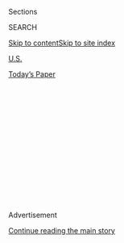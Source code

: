 <div id="app">

<div>

<div>

<div>

<div class="NYTAppHideMasthead css-1q2w90k e1suatyy0">

<div class="section css-ui9rw0 e1suatyy2">

<div class="css-eph4ug er09x8g0">

<div class="css-6n7j50">

</div>

<span class="css-1dv1kvn">Sections</span>

<div class="css-10488qs">

<span class="css-1dv1kvn">SEARCH</span>

</div>

[Skip to content](#site-content)[Skip to site
index](#site-index)

</div>

<div id="masthead-section-label" class="css-1wr3we4 eaxe0e00">

[U.S.](https://www.nytimes.com/section/us)

</div>

<div class="css-10698na e1huz5gh0">

</div>

</div>

<div id="masthead-bar-one" class="section hasLinks css-15hmgas e1csuq9d3">

<div class="css-uqyvli e1csuq9d0">

</div>

<div class="css-1uqjmks e1csuq9d1">

</div>

<div class="css-9e9ivx">

[](https://myaccount.nytimes.com/auth/login?response_type=cookie&client_id=vi)

</div>

<div class="css-1bvtpon e1csuq9d2">

[Today’s
Paper](https://www.nytimes.com/section/todayspaper)

</div>

</div>

</div>

</div>

<div data-aria-hidden="false">

<div id="site-content" data-role="main">

<div>

<div class="css-1aor85t" style="opacity:0.000000001;z-index:-1;visibility:hidden">

<div class="css-1hqnpie">

<div class="css-epjblv">

<span class="css-17xtcya">[U.S.](/section/us)</span><span class="css-x15j1o">|</span><span class="css-fwqvlz">When
the Water Turned Brown
</span>

</div>

<div class="css-k008qs">

<div class="css-1iwv8en">

<span class="css-18z7m18"></span>

<div>

</div>

</div>

<span class="css-1n6z4y">https://nyti.ms/1VhdZMA</span>

<div class="css-1705lsu">

<div class="css-4xjgmj">

<div class="css-4skfbu" data-role="toolbar" data-aria-label="Social Media Share buttons, Save button, and Comments Panel with current comment count" data-testid="share-tools">

  - 
  - 
  - 
  - 
    
    <div class="css-6n7j50">
    
    </div>

  - 
  - 

</div>

</div>

</div>

</div>

</div>

</div>

<div class="css-13pd83m">

</div>

<div id="top-wrapper" class="css-1sy8kpn">

<div id="top-slug" class="css-l9onyx">

Advertisement

</div>

[Continue reading the main
story](#after-top)

<div class="ad top-wrapper" style="text-align:center;height:100%;display:block;min-height:250px">

<div id="top" class="place-ad" data-position="top" data-size-key="top">

</div>

</div>

<div id="after-top">

</div>

</div>

<div id="sponsor-wrapper" class="css-1hyfx7x">

<div id="sponsor-slug" class="css-19vbshk">

Supported by

</div>

[Continue reading the main
story](#after-sponsor)

<div id="sponsor" class="ad sponsor-wrapper" style="text-align:center;height:100%;display:block">

</div>

<div id="after-sponsor">

</div>

</div>

<div class="css-1vkm6nb ehdk2mb0">

# When the Water Turned Brown

</div>

<div class="css-79elbk" data-testid="photoviewer-wrapper">

<div class="css-z3e15g" data-testid="photoviewer-wrapper-hidden">

</div>

<div class="css-1a48zt4 ehw59r15" data-testid="photoviewer-children">

![<span class="css-16f3y1r e13ogyst0" data-aria-hidden="true">At their
home in Flint, Mich., Isaiah Loren, left, used baby wipes to clean a cut
while his brother Jeremiah and he got ready for
school.</span><span class="css-cnj6d5 e1z0qqy90" itemprop="copyrightHolder"><span class="css-1ly73wi e1tej78p0">Credit...</span><span><span>Brittany
Greeson for The New York
Times</span></span></span>](https://static01.nyt.com/images/2016/01/24/us/24flint-web01/24flint-web01-articleLarge.jpg?quality=75&auto=webp&disable=upscale)

</div>

</div>

<div class="css-xt80pu e12qa4dv0">

<div class="css-18e8msd">

<div class="css-vp77d3 epjyd6m0">

<div class="css-1baulvz">

By [<span class="css-1baulvz" itemprop="name">Abby
Goodnough</span>](http://www.nytimes.com/by/abby-goodnough),
[<span class="css-1baulvz" itemprop="name">Monica
Davey</span>](http://www.nytimes.com/by/monica-davey) and
[<span class="css-1baulvz last-byline" itemprop="name">Mitch
Smith</span>](http://www.nytimes.com/by/mitch-smith)

</div>

</div>

  - Jan. 23,
    2016

  - 
    
    <div class="css-4xjgmj">
    
    <div class="css-d8bdto" data-role="toolbar" data-aria-label="Social Media Share buttons, Save button, and Comments Panel with current comment count" data-testid="share-tools">
    
      - 
      - 
      - 
      - 
        
        <div class="css-6n7j50">
        
        </div>
    
      - 
      - 
    
    </div>
    
    </div>

</div>

</div>

<div class="section meteredContent css-1r7ky0e" name="articleBody" itemprop="articleBody">

<div class="css-1fanzo5 StoryBodyCompanionColumn">

<div class="css-53u6y8">

FLINT, Mich. — Standing at a microphone in September holding up a baby
bottle, Dr. Mona Hanna-Attisha, a local pediatrician, said she was
deeply worried about the water. The number of Flint children with
elevated levels of lead in their blood had risen alarmingly since the
city changed its water supply the previous year, her analysis showed.

Within hours of Dr. Hanna-Attisha’s news conference, Michigan state
officials pushed back — hard. A Department of Health and Human Services
official [said that the state had not seen similar
results](http://www.mlive.com/news/flint/index.ssf/2015/09/state_says_its_data_shows_no_c.html)
and that it was working with a much larger set of data. A Department of
Environmental Quality official was quoted as saying the pediatrician’s
remarks were
“[unfortunate](http://www.crainsdetroit.com/article/20150928/NEWS01/150929872/doctors-urge-flint-to-stop-using-water-from-flint-river),”
described the mood over Flint’s water as “near-hysteria” and said, as
the authorities had insisted for months, that the water met state and
federal standards.

Dr. Hanna-Attisha said she went home that night feeling shaky and sick,
her heart racing. “When a state with a team of 50 epidemiologists tells
you you’re wrong,” she said, “how can you not second-guess yourself?”

No one now argues with Dr. Hanna-Attisha’s
[findings](http://ajph.aphapublications.org/doi/full/10.2105/AJPH.2015.303003 "public health journal").
Not only has she been proved right, but Gov. Rick Snyder publicly
thanked her on Tuesday “for bringing these issues to light.”

</div>

</div>

<div class="css-1fanzo5 StoryBodyCompanionColumn">

<div class="css-53u6y8">

Nearly a year and a half after the city started using water from the
long-polluted Flint River and soon after Dr. Hanna-Attisha’s news
conference, the [authorities reversed
course,](http://www.nytimes.com/2015/10/08/us/reassurances-end-in-flint-after-months-of-concern.html?_r=0 "Times article.")
acknowledging that the number of children with high lead levels in this
struggling, industrial city had jumped, and no one should be drinking
unfiltered tap water. Residents had been complaining about the strange
smells and colors pouring from their taps ever since the switch.

Already this month, federal and state investigations have been
announced, National Guard troops were distributing thousands of bottles
of water and filters, and Mr. Snyder was calling for millions in state
dollars to fix a situation he acknowledged was a “catastrophe.”

Yet interviews, documents and emails show that as every major decision
was made over more than a year, officials at all levels of government
acted in ways that contributed to the public health emergency and
allowed it to persist for months. The government continued on its
harmful course even after lead levels were found to be rising, and after
pointed, detailed warnings came from a federal water expert, a Virginia
Tech researcher and others.

For more than a year after an emergency manager — appointed by Mr.
Snyder to oversee the city — approved a switch from the Detroit system
to water from the Flint River to save money, workers assigned to manage
the city’s water system failed to lower lead risks with a simple
solution: adding chemicals to prevent old pipes from corroding and
leaching metals like lead. Disagreements and miscommunication between
state and local officials about what federal law requires of so-called
corrosion control measures further delayed fixing the problem, the
documents show.

</div>

</div>

<div class="css-79elbk" data-testid="photoviewer-wrapper">

<div class="css-z3e15g" data-testid="photoviewer-wrapper-hidden">

</div>

<div class="css-1a48zt4 ehw59r15" data-testid="photoviewer-children">

![<span class="css-16f3y1r e13ogyst0" data-aria-hidden="true">The
treatment process at the Flint, Mich., water
plant.</span><span class="css-cnj6d5 e1z0qqy90" itemprop="copyrightHolder"><span class="css-1ly73wi e1tej78p0">Credit...</span><span>Jake
May/The Flint Journal, via Associated
Press</span></span>](https://static01.nyt.com/images/2016/01/24/us/24flint-web02/24flint-web02-articleLarge.jpg?quality=75&auto=webp&disable=upscale)

</div>

</div>

<div class="css-79elbk" data-testid="photoviewer-wrapper">

<div class="css-z3e15g" data-testid="photoviewer-wrapper-hidden">

</div>

<div class="css-1a48zt4 ehw59r15" data-testid="photoviewer-children">

<div class="css-1xdhyk6 erfvjey0">

<span class="css-1ly73wi e1tej78p0">Image</span>

<div class="css-zjzyr8">

<div data-testid="lazyimage-container" style="height:257.77777777777777px">

</div>

</div>

</div>

<span class="css-16f3y1r e13ogyst0" data-aria-hidden="true">The
softening clarifier room at the Flint water plant in
March.</span><span class="css-cnj6d5 e1z0qqy90" itemprop="copyrightHolder"><span class="css-1ly73wi e1tej78p0">Credit...</span><span>Joshua
Lott for The New York Times</span></span>

</div>

</div>

<div class="css-1fanzo5 StoryBodyCompanionColumn">

<div class="css-53u6y8">

“This could have been nipped in the bud before last summer,” said Daniel
Giammar, an environmental engineer at Washington University in St.
Louis.

The testing of homes in Flint for lead, too, was insufficient and
flawed, some experts say. Officials failed to focus on the many homes
with lead service lines that were most likely to be tainted, instead
looking at wider problems that would have muted the calls of alarm.

The city authorities also urged, and state regulators allowed, methods
of sampling that experts say had been shown to underestimate lead
levels. Residents were advised, for example, to run their water before
taking samples, a move that tends to flush out concentrations of lead
particles that might have accumulated.

And through it all, officials persisted in playing down and dismissing
the concerns of Flint residents — one referred to concerned residents
groups as “anti-everything” — and authoritatively vouching for the
water’s purity, even as they themselves were debating whether it was
pure.

Three months before Dr. Hanna-Attisha voiced her fears and findings, a
regulations manager for the federal Environmental Protection Agency had
sent a detailed interim report to the state and federal authorities that
included unambiguous warnings like this: “Recent drinking water sample
results indicate the presence of high lead results in the drinking
water, which is to be expected in a public water system that is not
providing corrosion control treatment.”

It is unclear how many people have had elevated lead levels in their
blood over the last year and a half. The state has identified 233 since
April 2014, but Dr. Hanna-Attisha said its numbers likely “grossly
underestimate” exposure, partly because testing was generally limited to
1- and 2-year-olds until recently. Lead remains traceable in the blood
for only about a month after exposure.

</div>

</div>

<div class="css-1fanzo5 StoryBodyCompanionColumn">

<div class="css-53u6y8">

As criticisms have mounted, high-ranking officials have resigned,
including Howard Croft, Flint’s director of public works; Dan Wyant, the
state’s Environmental Quality director; and [Susan Hedman, the E.P.A.
regional
director](http://www.nytimes.com/2016/01/22/us/flint-fallout-a-resignation-a-hearing-and-us-aid.html "Times article.").

Dave Murray, a spokesman for Mr. Snyder, issued a statement on Friday
calling the crisis “a failure of government — at the local, state and
federal levels.” He added that the governor was “committed to fixing the
problem and addressing the immediate and long-term needs of the people
of Flint.”

Dr. Hanna-Attisha also cited the wholesale failure of government. “They
had the information,” she said. “They just weren’t looking closely or
believing it.”

**Repeated Assurances**

On April 25, 2014, Flint, whose population had dwindled from more than
195,000 in 1960 [to fewer than 100,000
people](http://quickfacts.census.gov/qfd/states/26/2629000.html "Census facts."),
switched to using the Flint River as its water supply. The city had
drawn water from Detroit’s system for decades, but it was expensive, and
so Flint joined efforts to create a new, regional system that would draw
from Lake Huron.

Costs had become a central concern in a city that has lost thousands of
auto industry jobs. Fiscal troubles were so significant that the state
sent an emergency manager — with ultimate decision-making power — to
oversee a recovery. Until the new pipeline to Lake Huron was
constructed, the city would take its water from the Flint River, which
it had used as a backup.

City leaders[toasted the switch with cups of
water](http://www.nytimes.com/2014/05/26/business/detroit-plan-to-profit-on-water-looks-half-empty.html?_r=0).
Residents were less sure. For years the Flint River had been a dumping
ground — for cars and even bodies. Aware of the doubts, the city’s first
news release on the switch trumpeted state and local officials’
assurances.

</div>

</div>

<div class="css-1fanzo5 StoryBodyCompanionColumn">

<div class="css-53u6y8">

Then came the odd colors from the tap — greens and browns — and the
offensive smells and tastes. Soon there were reports of rashes and
clumps of hair falling out. Parts from a General Motors engine plant
here were corroding, so the company stopped using Flint’s
water.

</div>

</div>

<div class="css-79elbk" data-testid="photoviewer-wrapper">

<div class="css-z3e15g" data-testid="photoviewer-wrapper-hidden">

</div>

<div class="css-1a48zt4 ehw59r15" data-testid="photoviewer-children">

<div class="css-1xdhyk6 erfvjey0">

<span class="css-1ly73wi e1tej78p0">Image</span>

<div class="css-zjzyr8">

<div data-testid="lazyimage-container" style="height:257.77777777777777px">

</div>

</div>

</div>

<span class="css-16f3y1r e13ogyst0" data-aria-hidden="true">Tammy Loren
pointed out dry patches on the face of her son Elijah that she believed
were caused by showering in the
water.</span><span class="css-cnj6d5 e1z0qqy90" itemprop="copyrightHolder"><span class="css-1ly73wi e1tej78p0">Credit...</span><span>Brittany
Greeson for The New York Times</span></span>

</div>

</div>

<div class="css-1fanzo5 StoryBodyCompanionColumn">

<div class="css-53u6y8">

Tammy Loren, a mother of four who rents a home, was having a hard time
believing the answers she got about why her sons’ skin had itchy rashes.
At various times over the last year and a half, she said, their doctors
diagnosed scabies, ringworm and other fungal infections, but prescribed
medicines never worked. The family even had the home treated by an
exterminator, thinking the problem might be fleas.

“The water was brown, and it had a disgusting smell,” said Ms. Loren,
whose sons are now 14, 12, 11 and 10. “It was like dirt coming out.”

For months, Ms. Loren said, she conducted her own research on the
Internet and asked plaintive questions on community Facebook pages. Her
family started drinking bottled water when it could, but Ms. Loren, who
receives federal disability payments for her back and other problems and
relies on food stamps, said it was not that often.

“There was times when we couldn’t afford it,” she said. “We just kept
drinking out of the tap.”

Through it all, the government reassurances were constant, insistent and
unequivocal. “It’s a quality, safe product,” Mayor Dayne Walling[told
The Flint
Journal](http://www.mlive.com/news/flint/index.ssf/2014/06/treated_flint_river_water_meet.html)
in June 2014.

At points, the city’s water tested positive for E. coli bacteria, which
can cause intestinal illness, and residents were advised to boil their
water. City officials pumped extra chlorine into the system to address
the bacteria issue, which led to elevated levels of total
trihalomethanes, or TTHMs, chemical compounds that may cause health
problems after long-term exposure.

A state briefing in February last year acknowledged the TTHM level was
“not ‘nothing’ ” but also not an imminent “threat to public health.”

</div>

</div>

<div class="css-1fanzo5 StoryBodyCompanionColumn">

<div class="css-53u6y8">

In July, Flint [sent residents a
letter](https://www.cityofflint.com/wp-content/uploads/July-2015-Letter-to-Water-Customers.pdf)
saying it was “pleased to report” the “water is safe.”

But officials’ efforts to soothe residents about other contaminants
seemed to overshadow the growing signs of trouble about lead.

By March 2015, with residents [turning up at public events bearing
bottles of murky
water](http://www.nytimes.com/2015/03/25/us/a-water-dilemma-in-michigan-cheaper-or-clearer.html "Times article."),
the City Council voted to “do all things necessary” to reconnect to
Detroit’s water system. But the state-appointed emergency manager,
Gerald Ambrose, said no. He repeated the official mantra: The water
meets state and federal standards. And he noted, once more, that Detroit
water was among the most costly in the state.

“Water from Detroit is no safer than water from Flint,” Mr. Ambrose
said.

**Corrosion Control Failure**

Behind the scenes, though, officials seemed far less sure.

By the end of February, Miguel Del Toral, the E.P.A. regulations manager
who had learned of high lead content in one Flint resident’s water, was
raising a fundamental question with his state and federal colleagues:
What was Flint using to treat the river water to avoid corrosion?

“They are required to have O.C.C.T. in place which is why I was asking
what they were using,” he wrote in an email on Feb. 27, using the
initials for “optimal corrosion control treatment.”

Surely, the assumption was, the city was adding a chemical to the water
to coat its aging pipes and prevent corrosion, since controlling
corrosion is required by a federal rule governing lead and copper. The
water that Flint had drawn for years via Detroit from Lake Huron had
been treated with orthophosphate, a common anti-corrosion additive. And
Flint River water is naturally even harder and more corrosive, experts
say, than the water the city was buying from Detroit.

An official from Michigan’s Department of Environmental Quality answered
Mr. Del Toral’s inquiry the same day: Flint has “an optimized corrosion
control program.” But less than two months later, the state said it had
been wrong. There actually was no treatment in place in Flint to stop
corrosion, a timeline of events provided by the state now
shows.

</div>

</div>

<div class="css-79elbk" data-testid="photoviewer-wrapper">

<div class="css-z3e15g" data-testid="photoviewer-wrapper-hidden">

</div>

<div class="css-1a48zt4 ehw59r15" data-testid="photoviewer-children">

<div class="css-1xdhyk6 erfvjey0">

<span class="css-1ly73wi e1tej78p0">Image</span>

<div class="css-zjzyr8">

<div data-testid="lazyimage-container" style="height:257.77777777777777px">

</div>

</div>

</div>

<span class="css-16f3y1r e13ogyst0" data-aria-hidden="true">A filter
that shows signs of corrosion, lead, and copper particles in
Flint.</span><span class="css-cnj6d5 e1z0qqy90" itemprop="copyrightHolder"><span class="css-1ly73wi e1tej78p0">Credit...</span><span>Laura
McDermott for The New York
Times</span></span>

</div>

</div>

<div class="css-79elbk" data-testid="photoviewer-wrapper">

<div class="css-z3e15g" data-testid="photoviewer-wrapper-hidden">

</div>

<div class="css-1a48zt4 ehw59r15" data-testid="photoviewer-children">

<div class="css-1xdhyk6 erfvjey0">

<span class="css-1ly73wi e1tej78p0">Image</span>

<div class="css-zjzyr8">

<div data-testid="lazyimage-container" style="height:257.77777777777777px">

</div>

</div>

</div>

<span class="css-16f3y1r e13ogyst0" data-aria-hidden="true">The
long-polluted Flint River, from which the city began drawing water in
2014 to save
money.</span><span class="css-cnj6d5 e1z0qqy90" itemprop="copyrightHolder"><span class="css-1ly73wi e1tej78p0">Credit...</span><span>Laura
McDermott for The New York Times</span></span>

</div>

</div>

<div class="css-1fanzo5 StoryBodyCompanionColumn">

<div class="css-53u6y8">

The authorities themselves did not agree on what the federal rules
meant. Some state officials believed that testing needed to be done over
a year before a new plan could be put in place to block corrosion,
documents suggest, while other officials thought the treatment with
chemicals needed to start the moment Flint began receiving water from
the river.

“We made a mistake,” Mr. Wyant, then the state’s environmental quality
director, said in October. Corrosion controls, he said, “should have
been required from the beginning.”

The lead issues should have been anticipated long before the city
switched water supplies, experts said. “I think that’s pretty obvious,
in going from having a corrosion inhibitor to not having one, you might
have expected to have increased corrosion,” said Professor Giammar.

By June, Mr. Del Toral wrote in a memo to state and federal colleagues
that Flint had essentially stopped providing treatment used to mitigate
lead and copper levels in drinking water, which he called a “major
concern from a public health standpoint.”

E.P.A. officials contend that they pressed Michigan regulators to take
more decisive action after Mr. Del Toral’s report, but for months
federal officials did little to inform the public of those findings or
take decisive action. It was not until Thursday that the federal agency
issued an emergency order and assumed oversight of lead testing in
Flint.

</div>

</div>

<div class="css-1fanzo5 StoryBodyCompanionColumn">

<div class="css-53u6y8">

**Flaws in Testing**

All along, Flint’s water was being tested for lead.

Yet when health officials studied tests showing higher levels of lead in
children’s blood in the summer of 2014, they suggested that the
increases were [a result of ordinary seasonal
fluctuations](http://www.mlive.com/news/flint/index.ssf/2015/09/state_says_its_data_shows_no_c.html).
Water samples, too, showed rising levels of lead in the first half of
2015 compared with late 2014, and a Flint Journal data analysis
concluded that [they were at their highest in 20
years](http://www.mlive.com/news/flint/index.ssf/2015/09/flint_water_lead_levels_spiked.html).

There was so much lead found in water at the home of LeeAnne Walters
that officials shut her water off in April and temporarily installed a
garden hose to carry water from a neighbor’s house. Still, state
officials noted that the city’s levels remained within federal and state
standards.

But the water tests themselves were flawed, experts say.

According to the American Civil Liberties Union of Michigan, which
conducted its own investigation, [as did researchers at Virginia
Tech](http://flintwaterstudy.org/), the city was not only advising
residents to run their water before collecting a sample, but doing other
things to “skew the outcome of its tests to produce favorable results.”
For example, the A.C.L.U. reported in September, the city retested water
from homes found to have low lead levels, but not from homes whose
initial levels were
high.

</div>

</div>

<div class="css-79elbk" data-testid="photoviewer-wrapper">

<div class="css-z3e15g" data-testid="photoviewer-wrapper-hidden">

</div>

<div class="css-1a48zt4 ehw59r15" data-testid="photoviewer-children">

<div class="css-1xdhyk6 erfvjey0">

<span class="css-1ly73wi e1tej78p0">Image</span>

<div class="css-zjzyr8">

<div data-testid="lazyimage-container" style="height:257.77777777777777px">

</div>

</div>

</div>

<span class="css-16f3y1r e13ogyst0" data-aria-hidden="true">Specialist
John Rhodes of the Michigan National Guard helped a resident carry
bottled water to her car in
Flint.</span><span class="css-cnj6d5 e1z0qqy90" itemprop="copyrightHolder"><span class="css-1ly73wi e1tej78p0">Credit...</span><span>Brittany
Greeson for The New York Times</span></span>

</div>

</div>

<div class="css-1fanzo5 StoryBodyCompanionColumn">

<div class="css-53u6y8">

The city also appeared to be unsure which houses had lead service lines
connecting them to its water distribution system, the report said.
Federal law requires cities testing for lead in drinking water to focus
on homes with the highest risk for contamination, but the report found
no evidence Flint had done so.

Dr. Hanna-Attisha said that after she shared her methodology with the
state, it replicated her findings. Mr. Snyder then announced that the
state would provide filters and test tap water.

Marc Edwards, the Virginia Tech professor who helped identify and expose
Flint’s lead problem, said the state “had no sense of urgency at all,
nor did E.P.A.”

</div>

</div>

<div class="css-1fanzo5 StoryBodyCompanionColumn">

<div class="css-53u6y8">

Ms. Loren, the mother of four, said her sons’ skin remained irritated,
and she is worrying obsessively about their lead levels, particularly
that of her 11-year-old, who has learning disabilities.

“My trust in everybody is completely gone, out the door,” she said.
“We’ve been lied to so much, and these aren’t little white lies.
These lies are affecting our kids for the rest of their lives, and it
breaks my heart.”

</div>

</div>

</div>

<div>

</div>

<div>

</div>

<div>

</div>

<div>

<div id="bottom-wrapper" class="css-1ede5it">

<div id="bottom-slug" class="css-l9onyx">

Advertisement

</div>

[Continue reading the main
story](#after-bottom)

<div id="bottom" class="ad bottom-wrapper" style="text-align:center;height:100%;display:block;min-height:90px">

</div>

<div id="after-bottom">

</div>

</div>

</div>

</div>

</div>

## Site Index

<div>

</div>

## Site Information Navigation

  - [© <span>2020</span> <span>The New York Times
    Company</span>](https://help.nytimes.com/hc/en-us/articles/115014792127-Copyright-notice)

<!-- end list -->

  - [NYTCo](https://www.nytco.com/)
  - [Contact
    Us](https://help.nytimes.com/hc/en-us/articles/115015385887-Contact-Us)
  - [Work with us](https://www.nytco.com/careers/)
  - [Advertise](https://nytmediakit.com/)
  - [T Brand Studio](http://www.tbrandstudio.com/)
  - [Your Ad
    Choices](https://www.nytimes.com/privacy/cookie-policy#how-do-i-manage-trackers)
  - [Privacy](https://www.nytimes.com/privacy)
  - [Terms of
    Service](https://help.nytimes.com/hc/en-us/articles/115014893428-Terms-of-service)
  - [Terms of
    Sale](https://help.nytimes.com/hc/en-us/articles/115014893968-Terms-of-sale)
  - [Site
    Map](https://spiderbites.nytimes.com)
  - [Help](https://help.nytimes.com/hc/en-us)
  - [Subscriptions](https://www.nytimes.com/subscription?campaignId=37WXW)

</div>

</div>

</div>

</div>
